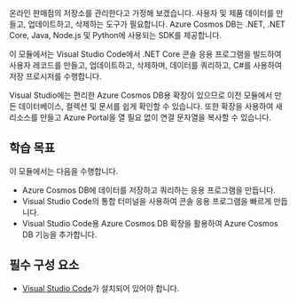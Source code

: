 온라인 판매점의 저장소를 관리한다고 가정해 보겠습니다. 사용자 및 제품 데이터를 만들고, 업데이트하고, 삭제하는 도구가 필요합니다. Azure Cosmos DB는 .NET, .NET Core, Java, Node.js 및 Python에 사용되는 SDK를 제공합니다.

이 모듈에서는 Visual Studio Code에서 .NET Core 콘솔 응용 프로그램을 빌드하여 사용자 레코드를 만들고, 업데이트하고, 삭제하며, 데이터를 쿼리하고, C#를 사용하여 저장 프로시저를 수행합니다.

Visual Studio에는 편리한 Azure Cosmos DB용 확장이 있으므로 이전 모듈에서 만든 데이터베이스, 컬렉션 및 문서를 쉽게 확인할 수 있습니다. 또한 확장을 사용하여 새 리소스를 만들고 Azure Portal을 열 필요 없이 연결 문자열을 복사할 수 있습니다.

## <a name="learning-objectives"></a>학습 목표

이 모듈에서는 다음을 수행합니다.  

- Azure Cosmos DB에 데이터를 저장하고 쿼리하는 응용 프로그램을 만듭니다.
- Visual Studio Code의 통합 터미널을 사용하여 콘솔 응용 프로그램을 빠르게 만듭니다.
- Visual Studio Code용 Azure Cosmos DB 확장을 활용하여 Azure Cosmos DB 기능을 추가합니다.

## <a name="prerequisites"></a>필수 구성 요소

- [Visual Studio Code](https://code.visualstudio.com/)가 설치되어 있어야 합니다.
